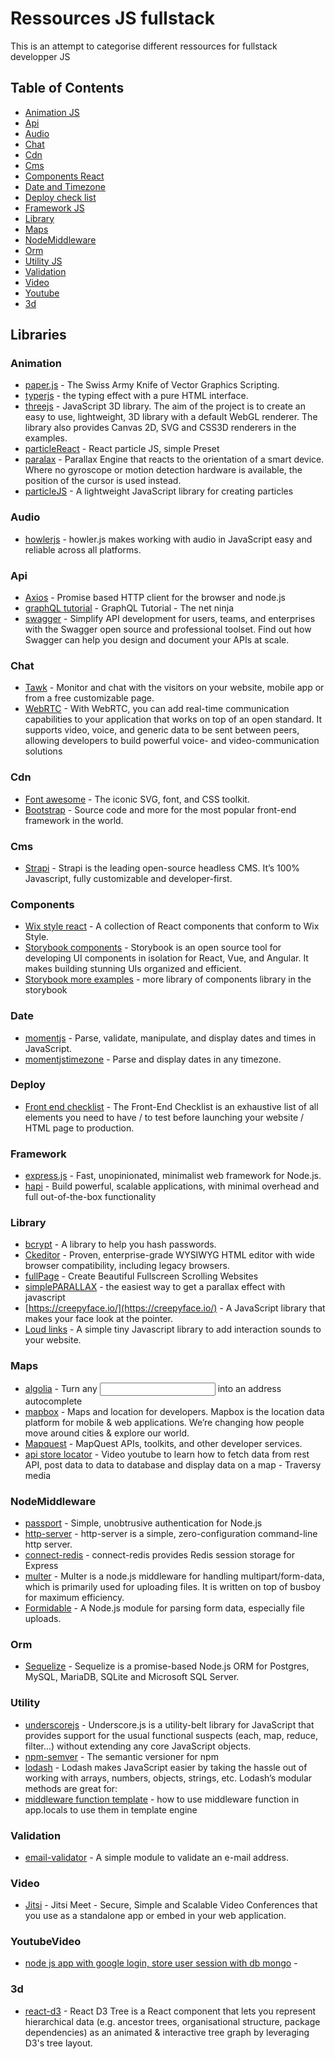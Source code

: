 # Ressources JS fullstack

This is an attempt to categorise different ressources for fullstack developper JS

## Table of Contents

- [Animation JS](#Animation)
- [Api](#Api)
- [Audio](#Audio)
- [Chat](#Chat)
- [Cdn](#Cdn)
- [Cms](#Cms)
- [Components React](#Components)
- [Date and Timezone](#Time)
- [Deploy check list](#Deploy)
- [Framework JS](#Framework)
- [Library](#Library)
- [Maps](#Maps)
- [NodeMiddleware](#NodeMiddleware)
- [Orm](#Orm)
- [Utility JS](#Utility)
- [Validation](#Validation)
- [Video](#Video)
- [Youtube](#YoutubeVideo)
- [3d](#3d)



Libraries
-------

### Animation

- [paper.js](http://paperjs.org) - The Swiss Army Knife of Vector Graphics Scripting.
- [typerjs](https://steven.codes/typerjs/) - the typing effect with a pure HTML interface.
- [threejs](https://threejs.org/) - JavaScript 3D library. The aim of the project is to create an easy to use, lightweight, 3D library with a default WebGL renderer. The library also provides Canvas 2D, SVG and CSS3D renderers in the examples.
- [particleReact](https://rpj.bembi.org/?ref=madewithreactjs.com#simple) - React particle JS, simple Preset
- [paralax](https://matthew.wagerfield.com/parallax/) - Parallax Engine that reacts to the orientation of a smart device. Where no gyroscope or motion detection hardware is available, the position of the cursor is used instead.
- [particleJS](https://vincentgarreau.com/particles.js/) - A lightweight JavaScript library for creating particles

### Audio 

- [howlerjs](https://howlerjs.com/) - howler.js makes working with audio in JavaScript easy and reliable across all platforms.

### Api

- [Axios](https://github.com/axios/axios) - Promise based HTTP client for the browser and node.js
- [graphQL tutorial](https://github.com/iamshaunjp/graphql-playlist) - GraphQL Tutorial - The net ninja
- [swagger](https://swagger.io/) - Simplify API development for users, teams, and enterprises with the Swagger open source and professional toolset. Find out how Swagger can help you design and document your APIs at scale.

### Chat

- [Tawk](https://www.tawk.to/) - Monitor and chat with the visitors on your website, mobile app or from a free customizable page.
- [WebRTC](https://webrtc.org/) - With WebRTC, you can add real-time communication capabilities to your application that works on top of an open standard. It supports video, voice, and generic data to be sent between peers, allowing developers to build powerful voice- and video-communication solutions

### Cdn

- [Font awesome](https://cdnjs.com/libraries/font-awesome) - The iconic SVG, font, and CSS toolkit.
- [Bootstrap](https://www.bootstrapcdn.com/) - Source code and more for the most popular front-end framework in the world.

### Cms 

- [Strapi](https://strapi.io/) - Strapi is the leading open-source headless CMS. It’s 100% Javascript, fully customizable and developer-first.

### Components

- [Wix style react](https://www.wix.com/pages/wix-style-react/?path=/story/introduction-getting-started--getting-started) - A collection of React components that conform to Wix Style.
- [Storybook components](https://storybook.js.org/) - Storybook is an open source tool for developing UI components in isolation for React, Vue, and Angular. It makes building stunning UIs organized and efficient.
- [Storybook more examples](https://storybook.js.org/docs/examples/) - more library of components library in the storybook

### Date

- [momentjs](https://momentjs.com/) - Parse, validate, manipulate, and display dates and times in JavaScript.
- [momentjstimezone](https://momentjs.com/timezone/) - Parse and display dates in any timezone.

### Deploy

- [Front end checklist](https://github.com/thedaviddias/Front-End-Checklist#head) - The Front-End Checklist is an exhaustive list of all elements you need to have / to test before launching your website / HTML page to production.

### Framework

- [express.js](https://expressjs.com/) - Fast, unopinionated, minimalist web framework for Node.js.
- [hapi](https://hapi.dev/) - Build powerful, scalable applications, with minimal overhead and full out-of-the-box functionality

### Library

- [bcrypt](https://github.com/kelektiv/node.bcrypt.js) - A library to help you hash passwords.
- [Ckeditor](https://ckeditor.com/) - Proven, enterprise-grade WYSIWYG HTML editor with wide browser compatibility, including legacy browsers.
- [fullPage](https://alvarotrigo.com/fullPage/#examples) - Create Beautiful Fullscreen Scrolling Websites
- [simplePARALLAX](https://simpleparallax.com/) - the easiest way to get a parallax effect with javascript
- [https://creepyface.io/](https://creepyface.io/) - A JavaScript library that makes your face look at the pointer.
- [Loud links](https://loudlinks.rocks/) - A simple tiny Javascript library to add interaction sounds to your website.

### Maps

- [algolia](https://community.algolia.com/places/) - Turn any <input> into an address autocomplete
- [mapbox](https://www.mapbox.com/) - Maps and location for developers. Mapbox is the location data platform for mobile & web applications. We’re changing how people move around cities & explore our world.
- [Mapquest](https://developer.mapquest.com/) - MapQuest APIs, toolkits, and other developer services.
- [api store locator](https://www.youtube.com/watch?v=9FQrFah9rnc) - Video youtube to learn how to fetch data from rest API, post data to data to database  and display data on a map - Traversy media

### NodeMiddleware

- [passport](http://www.passportjs.org/) - Simple, unobtrusive authentication for Node.js
- [http-server](https://github.com/http-party/http-server) - http-server is a simple, zero-configuration command-line http server.
- [connect-redis](https://github.com/tj/connect-redis#readme) - connect-redis provides Redis session storage for Express
- [multer](https://github.com/expressjs/multer) - Multer is a node.js middleware for handling multipart/form-data, which is primarily used for uploading files. It is written on top of busboy for maximum efficiency.
- [Formidable](https://www.npmjs.com/package/formidable) - A Node.js module for parsing form data, especially file uploads.

### Orm

- [Sequelize](https://sequelize.org/v5/) - Sequelize is a promise-based Node.js ORM for Postgres, MySQL, MariaDB, SQLite and Microsoft SQL Server. 

### Utility

- [underscorejs](https://underscorejs.org) - Underscore.js is a utility-belt library for JavaScript that provides support for the usual functional suspects (each, map, reduce, filter...) without extending any core JavaScript objects.
- [npm-semver](https://docs.npmjs.com/misc/semver.html) - The semantic versioner for npm
- [lodash](https://lodash.com/docs/4.17.15) - Lodash makes JavaScript easier by taking the hassle out of working with arrays,
numbers, objects, strings, etc. Lodash’s modular methods are great for:
- [middleware function template](https://gist.github.com/ibriq/82b204d316067803e796) - how to use middleware function in app.locals to use them in template engine

### Validation

- [email-validator](https://www.npmjs.com/package/email-validator) - A simple module to validate an e-mail address.

### Video 

- [Jitsi](https://jitsi.org/) - Jitsi Meet - Secure, Simple and Scalable Video Conferences that you use as a standalone app or embed in your web application.

### YoutubeVideo

- [node js app with google login, store user session with db mongo](https://www.youtube.com/watch?v=SBvmnHTQIPY&t=191s) - 

### 3d

- [react-d3](https://github.com/bkrem/react-d3-tree) - React D3 Tree is a React component that lets you represent hierarchical data (e.g. ancestor trees, organisational structure, package dependencies) as an animated & interactive tree graph by leveraging D3's tree layout.


